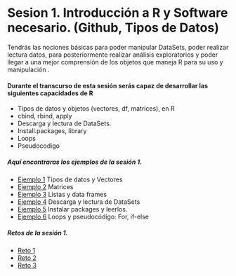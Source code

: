 # Sesion 1. Introducción a R y Software necesario. (Github, Tipos de Datos)

Tendrás las nociones básicas para poder manipular DataSets, poder realizar lectura datos, para posteriormente realizar análisis exploratorios y poder llegar a una mejor comprensión de los objetos que maneja R para su uso y manipulación .


#### Durante el transcurso de esta sesión serás capaz de desarrollar las siguientes capacidades de R 

- Tipos de datos y objetos (vectores, df, matrices), en R
- cbind, rbind, apply
- Descarga y lectura de DataSets.
- Install.packages, library
- Loops
- Pseudocodigo


##### Aquí encontraras los ejemplos de la sesión 1.

- [Ejemplo 1](https://github.com/beduExpert/Programacion-con-R-2020/tree/main/Sesion-01/Ejemplo-01) Tipos de datos y Vectores
- [Ejemplo 2](https://github.com/beduExpert/Programacion-con-R-2020/tree/main/Sesion-01/Ejemplo-02) Matrices
- [Ejemplo 3](https://github.com/beduExpert/Programacion-con-R-2020/tree/main/Sesion-01/Ejemplo-03) Listas y data frames
- [Ejemplo 4](https://github.com/beduExpert/Programacion-con-R-2020/tree/main/Sesion-01/Ejemplo-04) Descarga y lectura de DataSets
- [Ejemplo 5](https://github.com/beduExpert/Programacion-con-R-2020/tree/main/Sesion-01/Ejemplo-05) Instalar packages y leerlos.
- [Ejemplo 6](https://github.com/beduExpert/Programacion-con-R-2020/tree/main/Sesion-01/Ejemplo-06) Loops y pseudocódigo: For, if-else

##### Retos de la sesión 1.

- [Reto 1](https://github.com/beduExpert/Programacion-con-R-2020/tree/main/Sesion-01/Reto-01)
- [Reto 2](https://github.com/beduExpert/Programacion-con-R-2020/tree/main/Sesion-01/Reto-02)
- [Reto 3](https://github.com/beduExpert/Programacion-con-R-2020/tree/main/Sesion-01/Reto-03)

